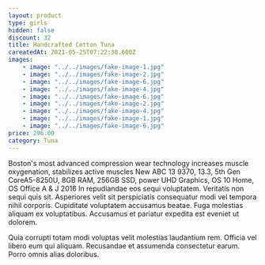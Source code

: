 ```yaml
---
layout: product
type: girls
hidden: false
discount: 32
title: Handcrafted Cotton Tuna
careatedAt: 2021-05-25T07:22:30.600Z
images:
    - image: "../../images/fake-image-1.jpg"
    - image: "../../images/fake-image-2.jpg"
    - image: "../../images/fake-image-6.jpg"
    - image: "../../images/fake-image-4.jpg"
    - image: "../../images/fake-image-6.jpg"
    - image: "../../images/fake-image-2.jpg"
    - image: "../../images/fake-image-4.jpg"
    - image: "../../images/fake-image-1.jpg"
    - image: "../../images/fake-image-6.jpg"
price: 296.00
category: Tuna
---
```

Boston's most advanced compression wear technology increases muscle oxygenation, stabilizes active muscles
New ABC 13 9370, 13.3, 5th Gen CoreA5-8250U, 8GB RAM, 256GB SSD, power UHD Graphics, OS 10 Home, OS Office A & J 2016
In repudiandae eos sequi voluptatem. Veritatis non sequi quis sit. Asperiores velit sit perspiciatis consequatur modi vel tempora nihil corporis. Cupiditate voluptatem accusamus beatae. Fuga molestias aliquam ex voluptatibus. Accusamus et pariatur expedita est eveniet ut dolorem.
 Quia corrupti totam modi voluptas velit molestias laudantium rem. Officia vel libero eum qui aliquam. Recusandae et assumenda consectetur earum. Porro omnis alias doloribus.
